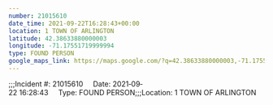```yaml
---
number: 21015610
date_time: 2021-09-22T16:28:43+00:00
location: 1 TOWN OF ARLINGTON
latitude: 42.38633880000003
longitude: -71.17551719999994
type: FOUND PERSON
google_maps_link: https://maps.google.com/?q=42.38633880000003,-71.17551719999994
---
```


;;;Incident #: 21015610     Date: 2021‐09‐22 16:28:43     Type: FOUND PERSON;;;Location: 1 TOWN OF ARLINGTON
